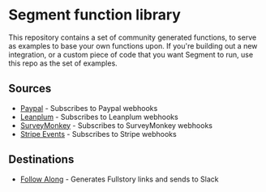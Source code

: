 
# Segment function library

This repository contains a set of community generated functions, to serve
as examples to base your own functions upon. If you're building out a new
integration, or a custom piece of code that you want Segment to run, use
this repo as the set of examples.


## Sources
- [Paypal](./sources/paypal) - Subscribes to Paypal webhooks
- [Leanplum](./sources/leanplum) - Subscribes to Leanplum webhooks
- [SurveyMonkey](./sources/surveymonkey) - Subscribes to SurveyMonkey webhooks
- [Stripe Events](./sources/stripe-events) - Subscribes to Stripe webhooks

## Destinations

- [Follow Along](./destinations/follow-along) - Generates Fullstory links and sends to Slack
